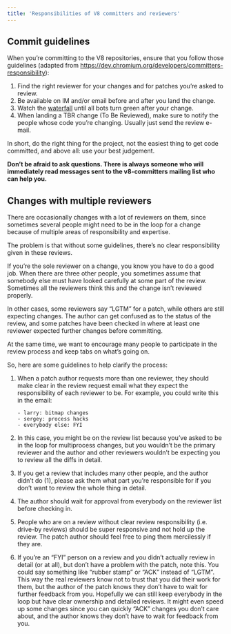 ```yaml
---
title: 'Responsibilities of V8 committers and reviewers'
---
```

## Commit guidelines

When you’re committing to the V8 repositories, ensure that you follow those guidelines (adapted from <https://dev.chromium.org/developers/committers-responsibility>):

1. Find the right reviewer for your changes and for patches you’re asked to review.
1. Be available on IM and/or email before and after you land the change.
1. Watch the [waterfall](http://build.chromium.org/p/client.v8/console) until all bots turn green after your change.
1. When landing a TBR change (To Be Reviewed), make sure to notify the people whose code you’re changing. Usually just send the review e-mail.

In short, do the right thing for the project, not the easiest thing to get code committed, and above all: use your best judgement.

**Don’t be afraid to ask questions. There is always someone who will immediately read messages sent to the v8-committers mailing list who can help you.**

## Changes with multiple reviewers

There are occasionally changes with a lot of reviewers on them, since sometimes several people might need to be in the loop for a change because of multiple areas of responsibility and expertise.

The problem is that without some guidelines, there’s no clear responsibility given in these reviews.

If you’re the sole reviewer on a change, you know you have to do a good job. When there are three other people, you sometimes assume that somebody else must have looked carefully at some part of the review. Sometimes all the reviewers think this and the change isn’t reviewed properly.

In other cases, some reviewers say “LGTM” for a patch, while others are still expecting changes. The author can get confused as to the status of the review, and some patches have been checked in where at least one reviewer expected further changes before committing.

At the same time, we want to encourage many people to participate in the review process and keep tabs on what’s going on.

So, here are some guidelines to help clarify the process:

1. When a patch author requests more than one reviewer, they should make clear in the review request email what they expect the responsibility of each reviewer to be. For example, you could write this in the email:

    ```
    - larry: bitmap changes
    - sergey: process hacks
    - everybody else: FYI
    ```

1. In this case, you might be on the review list because you’ve asked to be in the loop for multiprocess changes, but you wouldn’t be the primary reviewer and the author and other reviewers wouldn’t be expecting you to review all the diffs in detail.
1. If you get a review that includes many other people, and the author didn’t do (1), please ask them what part you’re responsible for if you don’t want to review the whole thing in detail.
1. The author should wait for approval from everybody on the reviewer list before checking in.
1. People who are on a review without clear review responsibility (i.e. drive-by reviews) should be super responsive and not hold up the review. The patch author should feel free to ping them mercilessly if they are.
1. If you’re an “FYI” person on a review and you didn’t actually review in detail (or at all), but don’t have a problem with the patch, note this. You could say something like “rubber stamp” or “ACK” instead of “LGTM”. This way the real reviewers know not to trust that you did their work for them, but the author of the patch knows they don’t have to wait for further feedback from you. Hopefully we can still keep everybody in the loop but have clear ownership and detailed reviews. It might even speed up some changes since you can quickly “ACK” changes you don’t care about, and the author knows they don’t have to wait for feedback from you.
